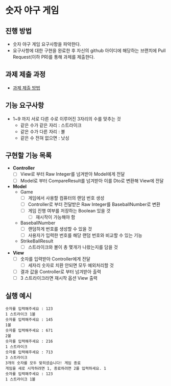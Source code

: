 # 숫자 야구 게임
## 진행 방법
* 숫자 야구 게임 요구사항을 파악한다.
* 요구사항에 대한 구현을 완료한 후 자신의 github 아이디에 해당하는 브랜치에 Pull Request(이하 PR)를 통해 과제를 제출한다.

## 과제 제출 과정
* [과제 제출 방법](https://github.com/next-step/nextstep-docs/tree/master/ent-precourse)

## 기능 요구사항
- 1~9 까지 서로 다른 수로 이루어진 3자리의 수를 맞추는 것
  - 같은 수가 같은 자리 : 스트라이크
  - 같은 수가 다른 자리 : 볼
  - 같은 수 전혀 없으면 : 낫싱

## 구현할 기능 목록
- **Controller**
  - [ ] View로 부터 Raw Integer를 넘겨받아 Model에게 전달
  - [ ] Model로 부터 CompareResult를 넘겨받아 이를 Dto로 변환해 View에 전달

- **Model**
  - Game
    - [ ] 게임에서 사용할 컴퓨터의 랜덤 번호 생성
    - [ ] Controller로 부터 전달받은 Raw Integer를 BaseballNumber로 변환
    - [ ] 게임 진행 여부를 저장하는 Boolean 있을 것
      - [ ] 재시작이 가능해야 함
  - BaseballNumber
    - [ ] 랜덤하게 번호를 생성할 수 있을 것
    - [ ] 사용자가 입력한 번호를 해당 랜덤 번호와 비교할 수 있는 기능
  - StrikeBallResult
    - [ ] 스트라이크와 볼이 총 몇개가 나왔는지를 담을 것

- **View**
  - [ ] 숫자를 입력받아 Controller에게 전달
    - [ ] 세자리 숫자로 치환 안되면 모두 예외처리할 것 
  - [ ] 결과 값을 Controller로 부터 넘겨받아 출력
  - [ ] 3 스트라이크라면 재시작 옵션 View 출력

## 실행 예시
```
숫자를 입력해주세요 : 123 
1 스트라이크 1볼
숫자를 입력해주세요 : 145 
1볼
숫자를 입력해주세요 : 671 
2볼
숫자를 입력해주세요 : 216 
1 스트라이크
숫자를 입력해주세요 : 713
3 스트라이크
3개의 숫자를 모두 맞히셨습니다! 게임 종료
게임을 새로 시작하려면 1, 종료하려면 2를 입력하세요. 1
숫자를 입력해주세요 : 123
1 스트라이크 1볼
```